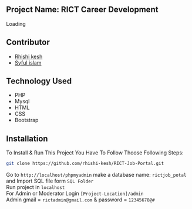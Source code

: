 <h2>Project Name: RICT Career Development</h2>
<p>
  Loading
</p>

## Contributor

-   <a href="https://github.com/rhishi-kesh" target="_blank">Rhishi kesh</a>
-   <a href="https://github.com/syful2021" target="_blank">Syful islam</a>

## Technology Used

- PHP
- Mysql
- HTML
- CSS
- Bootstrap

## Installation

To Install & Run This Project You Have To Follow Thoose Following Steps:

```sh
git clone https://github.com/rhishi-kesh/RICT-Job-Portal.git
```

Go to `http://localhost/phpmyadmin` make a database name: `rictjob_potal` and Import SQL file form `SQL Folder` <br> 
Run project in `localhost` <br>
For Admin or Moderator Login `[Project-Location]/admin` <br>
Admin gmail = `rictadmin@gmail.com` & password = `12345678@#`

